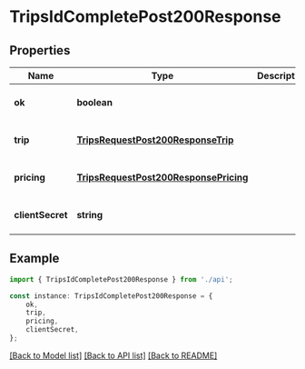 # TripsIdCompletePost200Response


## Properties

Name | Type | Description | Notes
------------ | ------------- | ------------- | -------------
**ok** | **boolean** |  | [optional] [default to undefined]
**trip** | [**TripsRequestPost200ResponseTrip**](TripsRequestPost200ResponseTrip.md) |  | [optional] [default to undefined]
**pricing** | [**TripsRequestPost200ResponsePricing**](TripsRequestPost200ResponsePricing.md) |  | [optional] [default to undefined]
**clientSecret** | **string** |  | [optional] [default to undefined]

## Example

```typescript
import { TripsIdCompletePost200Response } from './api';

const instance: TripsIdCompletePost200Response = {
    ok,
    trip,
    pricing,
    clientSecret,
};
```

[[Back to Model list]](../README.md#documentation-for-models) [[Back to API list]](../README.md#documentation-for-api-endpoints) [[Back to README]](../README.md)
